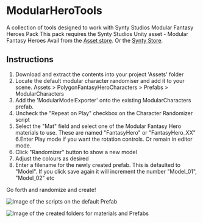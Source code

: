 # ModularHeroTools
A collection of tools designed to work with Synty Studios Modular Fantasy Heroes Pack
This pack requires the Synty Studios Unity asset - Modular Fantasy Heroes
Avail from the [Asset store](https://assetstore.unity.com/packages/3d/characters/humanoids/fantasy/polygon-modular-fantasy-hero-characters-143468).
Or the [Synty Store](https://syntystore.com/products/polygon-modular-fantasy-hero-characters). 

## Instructions

1. Download and extract the contents into your project 'Assets' folder
2. Locate the default modular character randomiser and add it to your scene.
Assets > PolygonFantasyHeroCharacters > Prefabs > ModularCharacters
3. Add  the 'ModularModelExporter' onto the existing ModularCharacters prefab.
4. Uncheck the "Repeat on Play" checkbox on the Character Randomizer script
5. Select the  "Mat" field and select one of the Modular Fantasy Hero materials to use.
These are named "FantasyHero" or "FantasyHero_XX"
6.Enter Play mode if you want the rotation controls. Or remain in editor mode.
7. Click "Randomizer" button to show a new model
8. Adjust the colours as desired
9. Enter a filename for the newly created prefab. This is defaulted to "Model".
If you click save again it will increment the number "Model_01", "Model_02" etc

Go forth and randomize and create!

![Image of the scripts on the default Prefab](https://i.imgur.com/ucCPwkV.png)

![Image of the created folders for materials and Prefabs](https://i.imgur.com/tXcoRSZ.png)

